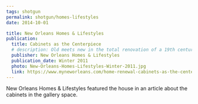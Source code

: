 ```yaml
---
tags: shotgun
permalink: shotgun/homes-lifestyles
date: 2014-10-01

title: New Orleans Homes & Lifestyles
publication:
  title: Cabinets as the Centerpiece
  # description: Old meets new in the total renovation of a 19th century shotgun house
  publisher: New Orleans Homes & Lifestyles
  publication_date: Winter 2011
  photo: New-Orleans-Homes-Lifestyles-Winter-2011.jpg
  link: https://www.myneworleans.com/home-renewal-cabinets-as-the-centerpiece/
---
```

New Orleans Homes & Lifestyles featured the house in an article about the cabinets in the gallery space.
